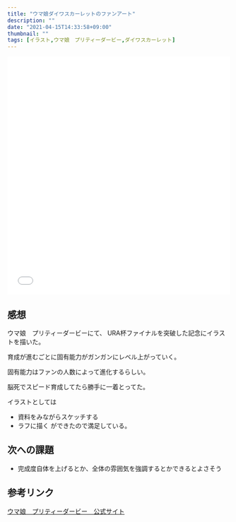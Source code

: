 ```yaml
---
title: "ウマ娘ダイワスカーレットのファンアート"
description: ""
date: "2021-04-15T14:33:58+09:00"
thumbnail: ""
tags: [イラスト,ウマ娘　プリティーダービー,ダイワスカーレット]
---
```



<div style="max-width: 722px;"><div style="left: 0; width: 100%; height: 0; position: relative; padding-bottom: 106.9767%;"><iframe src="//cdn.iframe.ly/api/iframe?url=https%3A%2F%2Fwww.pixiv.net%2Fartworks%2F89105027&amp;key=a821177d432254580d038725ee2ff7a1" style="border: 0; top: 0; left: 0; width: 100%; height: 100%; position: absolute;" allowfullscreen></iframe></div></div>

## 感想
ウマ娘　プリティーダービーにて、
URA杯ファイナルを突破した記念にイラストを描いた。

育成が進むごとに固有能力がガンガンにレベル上がっていく。

固有能力はファンの人数によって進化するらしい。

脳死でスピード育成してたら勝手に一着とってた。


イラストとしては
- 資料をみながらスケッチする
- ラフに描く
ができたので満足している。

## 次への課題
- 完成度自体を上げるとか、全体の雰囲気を強調するとかできるとよさそう

## 参考リンク
[ウマ娘　プリティーダービー　公式サイト](https://umamusume.jp)